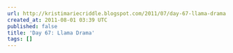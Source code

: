```yaml
---
url: http://kristimariecriddle.blogspot.com/2011/07/day-67-llama-drama.html
created_at: 2011-08-01 03:39 UTC
published: false
title: 'Day 67: Llama Drama'
tags: []
---
```



